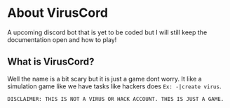 # About VirusCord
A upcoming discord bot that is yet to be coded but I will still keep the documentation open and how to play!

## What is VirusCord?
Well the name is a bit scary but it is just a game dont worry. It like a simulation game like we have tasks like hackers does `Ex: -|create virus`. 

```DISCLAIMER: THIS IS NOT A VIRUS OR HACK ACCOUNT. THIS IS JUST A GAME.```
